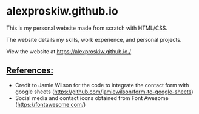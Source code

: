 # alexproskiw.github.io

This is my personal website made from scratch with HTML/CSS. 

The website details my skills, work experience, and personal projects.

View the website at https://alexproskiw.github.io./

## <ins>References:<ins>
- Credit to Jamie Wilson for the code to integrate the contact form with google sheets (https://github.com/jamiewilson/form-to-google-sheets)
- Social media and contact icons obtained from Font Awesome (https://fontawesome.com/)
